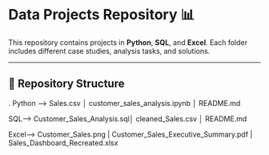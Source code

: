 # Data Projects Repository 📊

This repository contains projects in **Python**, **SQL**, and **Excel**. Each folder includes different case studies, analysis tasks, and solutions.

---

## 📂 Repository Structure

.
 Python --> Sales.csv │ customer_sales_analysis.ipynb │ README.md


 SQL--> Customer_Sales_Analysis.sql│ cleaned_Sales.csv │ README.md


 Excel--> Customer_Sales.png | Customer_Sales_Executive_Summary.pdf | Sales_Dashboard_Recreated.xlsx


